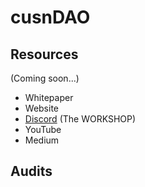# cusnDAO
## Resources

(Coming soon...)

* Whitepaper
* Website
* [Discord](https://bit.ly/workshop-on-discord) (The WORKSHOP)
* YouTube
* Medium


## Audits
